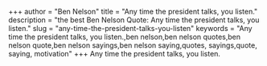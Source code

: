 +++
author = "Ben Nelson"
title = "Any time the president talks, you listen."
description = "the best Ben Nelson Quote: Any time the president talks, you listen."
slug = "any-time-the-president-talks-you-listen"
keywords = "Any time the president talks, you listen.,ben nelson,ben nelson quotes,ben nelson quote,ben nelson sayings,ben nelson saying,quotes, sayings,quote, saying, motivation"
+++
Any time the president talks, you listen.
